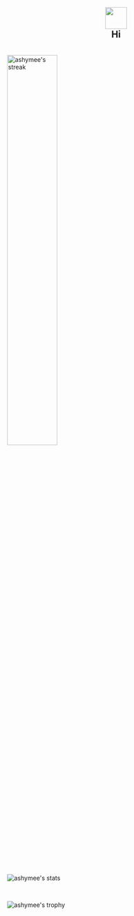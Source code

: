 <h2 align="center">
<img src="https://media.giphy.com/media/hvRJCLFzcasrR4ia7z/giphy.gif" width="50px">
<br/>
Hi
</h2>

<br/>

<image src="https://github-readme-streak-stats.herokuapp.com/?user=ashymee&theme=dark" width="48%" alt="ashymee's streak" />

![ashymee's stats](https://github-readme-stats.vercel.app/api?username=ashymee&show_icons=true&hide_border=true&theme=dark)

<br/>

![ashymee's trophy](https://github-profile-trophy.vercel.app/?username=ashymee&rank=S,AAA,AA,A&theme=juicyfresh&margin-w=15)
